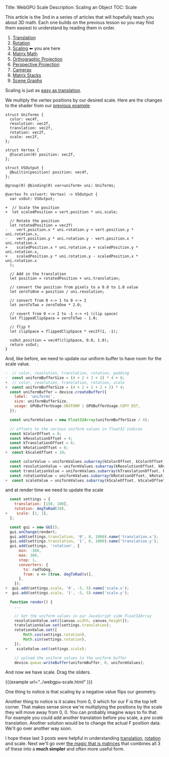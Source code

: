 Title: WebGPU Scale
Description: Scaling an Object
TOC: Scale

This article is the 3nd in a series of articles that will hopefully teach
you about 3D math. Each one builds on the previous lesson so you may find
them easiest to understand by reading them in order.

1. [Translation](webgpu-translation.html)
2. [Rotation](webgpu-rotation.html)
3. [Scaling](webgpu-scale.html) ⬅ you are here
4. [Matrix Math](webgpu-matrix-math.html)
5. [Orthographic Projection](webgpu-orthographic-projection.html)
6. [Perspective Projection](webgpu-perspective-projection.html)
7. [Cameras](webgpu-cameras.html)
8. [Matrix Stacks](webgpu-matrix-stacks.html)
9. [Scene Graphs](webgpu-scene-graphs.html)

Scaling is just as [easy as translation](webgpu-translation.html).

We multiply the vertex positions by our desired scale. Here are the changes
to the shader from our [previous example](webgpu-rotation.html).

```wgsl
struct Uniforms {
  color: vec4f,
  resolution: vec2f,
  translation: vec2f,
  rotation: vec2f,
  scale: vec2f,
};

struct Vertex {
  @location(0) position: vec2f,
};

struct VSOutput {
  @builtin(position) position: vec4f,
};

@group(0) @binding(0) var<uniform> uni: Uniforms;

@vertex fn vs(vert: Vertex) -> VSOutput {
  var vsOut: VSOutput;

+  // Scale the position
+  let scaledPosition = vert.position * uni.scale;

  // Rotate the position
  let rotatedPosition = vec2f(
-    vert.position.x * uni.rotation.y + vert.position.y * uni.rotation.x,
-    vert.position.y * uni.rotation.y - vert.position.x * uni.rotation.x
+    scaledPosition.x * uni.rotation.y + scaledPosition.y * uni.rotation.x,
+    scaledPosition.y * uni.rotation.y - scaledPosition.x * uni.rotation.x
  );

  // Add in the translation
  let position = rotatedPosition + uni.translation;

  // convert the position from pixels to a 0.0 to 1.0 value
  let zeroToOne = position / uni.resolution;

  // convert from 0 <-> 1 to 0 <-> 2
  let zeroToTwo = zeroToOne * 2.0;

  // covert from 0 <-> 2 to -1 <-> +1 (clip space)
  let flippedClipSpace = zeroToTwo - 1.0;

  // flip Y
  let clipSpace = flippedClipSpace * vec2f(1, -1);

  vsOut.position = vec4f(clipSpace, 0.0, 1.0);
  return vsOut;
}
```

And, like before, we need to update our uniform buffer to have room for
the scale value.

```js
-  // color, resolution, translation, rotation, padding
-  const uniformBufferSize = (4 + 2 + 2 + 2) * 4 + 8;
+  // color, resolution, translation, rotation, scale
+  const uniformBufferSize = (4 + 2 + 2 + 2 + 2) * 4;
  const uniformBuffer = device.createBuffer({
    label: 'uniforms',
    size: uniformBufferSize,
    usage: GPUBufferUsage.UNIFORM | GPUBufferUsage.COPY_DST,
  });

  const uniformValues = new Float32Array(uniformBufferSize / 4);

  // offsets to the various uniform values in float32 indices
  const kColorOffset = 0;
  const kResolutionOffset = 4;
  const kTranslationOffset = 6;
  const kRotationOffset = 8;
+  const kScaleOffset = 10;

  const colorValue = uniformValues.subarray(kColorOffset, kColorOffset + 4);
  const resolutionValue = uniformValues.subarray(kResolutionOffset, kResolutionOffset + 2);
  const translationValue = uniformValues.subarray(kTranslationOffset, kTranslationOffset + 2);
  const rotationValue = uniformValues.subarray(kRotationOffset, kRotationOffset + 2);
+  const scaleValue = uniformValues.subarray(kScaleOffset, kScaleOffset + 2);
```

and at render time we need to update the scale

```js
  const settings = {
    translation: [150, 100],
    rotation: degToRad(30),
+    scale: [1, 1],
  };

  const gui = new GUI();
  gui.onChange(render);
  gui.add(settings.translation, '0', 0, 1000).name('translation.x');
  gui.add(settings.translation, '1', 0, 1000).name('translation.y');
  gui.add(settings, 'rotation', {
      min: -360,
      max: 360,
      step: 1,
      converters: {
        to: radToDeg,
        from: v => [true, degToRad(v)],
      },
    });
+  gui.add(settings.scale, '0', -5, 5).name('scale.x');
+  gui.add(settings.scale, '1', -5, 5).name('scale.y');

  function render() {
    ...

    // Set the uniform values in our JavaScript side Float32Array
    resolutionValue.set([canvas.width, canvas.height]);
    translationValue.set(settings.translation);
    rotationValue.set([
        Math.cos(settings.rotation),
        Math.sin(settings.rotation),
    ]);
+    scaleValue.set(settings.scale);

    // upload the uniform values to the uniform buffer
    device.queue.writeBuffer(uniformBuffer, 0, uniformValues);
```

And now we have scale. Drag the sliders.

{{{example url="../webgpu-scale.html" }}}

One thing to notice is that scaling by a negative value flips our geometry.

Another thing to notice is it scales from 0, 0 which for our F is the
top left corner. That makes sense since we're multiplying the positions
by the scale they will move away from 0, 0. You can probably
imagine ways to fix that. For example you could add another translation
before you scale, a *pre scale* translation. Another solution would be
to change the actual F position data. We'll go over another way soon.

I hope these last 3 posts were helpful in understanding
[translation](webgpu-translation.html), [rotation](webgpu-rotation.html)
and scale. Next we'll go over [the magic that is matrices](webgpu-matrix-math.html)
that combines all 3 of these into a **much simpler** and often more useful form.
